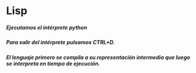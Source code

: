 # Lisp

##### Ejecutamos el intérprete _python_



##### Para salir del intérprete pulsamos CTRL+D.
##### El lenguaje primero se compila a su representación intermedia que luego se interpreta en tiempo de ejecución.
